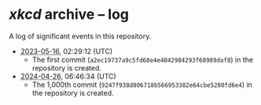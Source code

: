 <!-- SPDX-License-Identifier: CC0-1.0 OR 0BSD -->
# <i>xkcd</i> archive &ndash;&nbsp;log

A log of significant events in this repository.

* <abbr title="May&nbsp;16,&nbsp; 2023">2023-&NoBreak;05-&NoBreak;16</abbr>, 02:29:12&nbsp;(UTC)
  * The first commit (`a2ec19737a9c5fd68e4e4042984293f68989daf8`) in the repository is created.
* <abbr title="April&nbsp;26,&nbsp;2024">2024-&NoBreak;04-&NoBreak;26</abbr>, 06:46:34&nbsp;(UTC)
  * The 1,000th commit (`9247f938d806718b566953382e64cbe5280fd6e4`) in the repository is created.